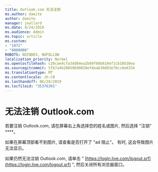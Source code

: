```yaml
---
title: Outlook.com 无法注销
ms.author: daeite
author: daeite
manager: joallard
ms.date: 4/24/2019
ms.audience: Admin
ms.topic: article
ms.custom:
- "1872"
- "8000008"
ROBOTS: NOINDEX, NOFOLLOW
localization_priority: Normal
ms.openlocfilehash: c28cae4cfa3dd64ea2b69f60b610ef1cb18b30ea
ms.sourcegitcommit: 5fb7a4b28859690020efdea630d03e70cc0e6334
ms.translationtype: MT
ms.contentlocale: zh-CN
ms.lasthandoff: 06/28/2019
ms.locfileid: "35376391"
---
```

# <a name="unable-to-sign-out-of-outlookcom"></a>无法注销 Outlook.com

若要注销 Outlook.com, 请在屏幕右上角选择您的姓名或图片, 然后选择 "注销" ****。

如果在屏幕顶部看不到图片, 请查看是否打开了 "ad 阻止"。 有时, 这会导致图片无法显示。

如果仍然无法注销 Outlook.com, 请单击 " [https://login.live.com/logout.srf](https://login.live.com/logout.srf) ", 然后关闭所有浏览器窗口。